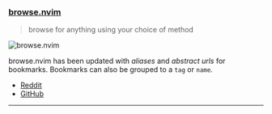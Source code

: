 <h3 id="update-browse.nvim">
  <a href="#update-browse.nvim">
    <span class="icon-text">
      <span class="icon">
        <i class="fa-solid fa-book"></i>
      </span>
    </span>
    <span>browse.nvim</span>
  </a>
</h3>

> browse for anything using your choice of method

![browse.nvim](https://user-images.githubusercontent.com/10762218/216187111-d6a21dad-741c-432a-bb6e-8e7e28aac1cf.gif)

browse.nvim has been updated with _aliases_ and _abstract urls_ for bookmarks.
Bookmarks can also be grouped to a `tag` or `name`.

- [Reddit](https://www.reddit.com/r/neovim/comments/10r8oz2/update_browsenvim_browse_for_anything_using_your/)
- [GitHub](https://github.com/lalitmee/browse.nvim)

---
